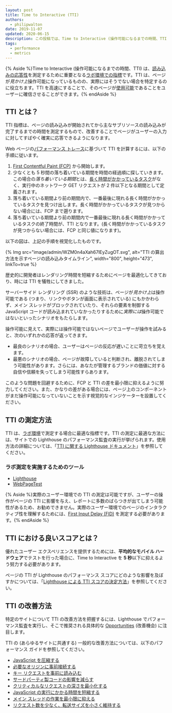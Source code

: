 ```yaml
---
layout: post
title: Time to Interactive (TTI)
authors:
  - philipwalton
date: 2019-11-07
updated: 2020-06-15
description: この投稿では、Time to Interactive (操作可能になるまでの時間、TTI) という指標について紹介し、その測定方法に関する説明を行います。
tags:
  - performance
  - metrics
---
```


{% Aside %}Time to Interactive (操作可能になるまでの時間、TTI) は、[読み込みの応答性](/user-centric-performance-metrics/#in-the-lab)を測定するために重要となる[ラボ環境での指標](/user-centric-performance-metrics/#types-of-metrics)です。TTI は、ページが*見かけ上*操作可能になっているものの、実際にはそうでない場合を特定するのに役立ちます。TTI を高速にすることで、そのページが[使用可能](/user-centric-performance-metrics/#in-the-lab)であることをユーザーに確信させることができます。{% endAside %}

## TTI とは？

TTI 指標は、ページの読み込みが開始されてから主なサブリソースの読み込みが完了するまでの時間を測定するもので、改善することでページがユーザーの入力に対してすばやく確実に応答できるようになります。

Web ページの[パフォーマンス トレース](https://developer.chrome.com/docs/devtools/evaluate-performance/reference/)に基づいて TTI を計算するには、以下の手順に従います。

1. [First Contentful Paint (FCP)](/fcp/) から開始します。
2. 少なくとも 5 秒間の落ち着いている期間を時間の経過順に探していきます。この場合の*落ち着いている期間*とは、[長く時間がかかっているタスク](/custom-metrics/#long-tasks-api)がなく、実行中のネットワーク GET リクエストが 2 件以下となる期間として定義されます。
3. 落ち着いている期間より前の期間内で、一番最後に現れる長く時間がかかっているタスクを見つけ出します。長く時間がかかっているタスクが見つからない場合には、FCP まで遡ります。
4. 落ち着いている期間より前の期間内で一番最後に現れる長く時間がかかっているタスクの終了時間が、TTI となります。(長く時間がかかっているタスクが見つからない場合には、FCP と同じ値になります)。

以下の図は、上記の手順を視覚化したものです。

{% Img src="image/admin/WZM0n4aXah67lEyZugOT.svg", alt="TTI の算出方法を示すページの読み込みタイムライン", width="800", height="473", linkTo=true %}

歴史的に開発者はレンダリング時間を短縮するためにページを最適化してきており、時には TTI を犠牲にしてきました。

サーバーサイド レンダリング (SSR) のような技術は、ページが*見かけ上*は操作可能である (つまり、リンクやボタンが画面に表示されている) にもかかわらず、メイン スレッドがブロックされていたり、それらの要素を制御する JavaScript コードが読み込まれていなかったりするために*実際には*操作可能ではないといったシナリオをもたらします。

操作可能に見えて、実際には操作可能ではないページでユーザーが操作を試みると、次のいずれかの応答が返ってきます。

- 最良のシナリオの場合、ユーザーはページの反応が遅いことに苛立ちを覚えます。
- 最悪のシナリオの場合、ページが故障していると判断され、離脱されてしまう可能性があります。さらには、あなたが管理するブランドの価値に対する自信や信頼を失ってしまう可能性すらあります。

このような問題を回避するために、FCP と TTI の差を最小限に抑えるように努力してください。また、かなりの差がある場合には、ページ上のコンポーネントがまだ操作可能になっていないことを示す視覚的なインジケーターを設置してください。

## TTI の測定方法

TTI は、[ラボ環境](/user-centric-performance-metrics/#in-the-lab)で測定する場合に最適な指標です。TTI の測定に最適な方法には、サイトでの Lighthouse のパフォーマンス監査の実行が挙げられます。使用方法の詳細については、「[TTI に関する Lighthouse ドキュメント](/tti/)」を参照してください。

### ラボ測定を実施するためのツール

- [Lighthouse](https://developer.chrome.com/docs/lighthouse/overview/)
- [WebPageTest](https://www.webpagetest.org/)

{% Aside %}実際のユーザー環境での TTI の測定は可能ですが、ユーザーの操作がページの TTI に影響を与え、レポートに多数のばらつきが出てしまう可能性があるため、お勧めできません。実際のユーザー環境でのページのインタラクティブ性を理解するためには、[First Input Delay (FID)](/fid/) を測定する必要があります。{% endAside %}

## TTI における良いスコアとは？

優れたユーザー エクスペリエンスを提供するためには、**平均的なモバイル ハードウェア**でテストを行った場合に、Time to Interactive を **5 秒**以下に抑えるよう努力する必要があります。

ページの TTI が Lighthouse のパフォーマンス スコアにどのような影響を及ぼすかについては、「[Lighthouse による TTI スコアの決定方法](https://developer.chrome.com/docs/lighthouse/performance/interactive/#how-lighthouse-determines-your-tti-score)」を参照してください。

## TTI の改善方法

特定のサイトについて TTI の改善方法を把握するには、Lighthouse でパフォーマンス監査を実行し、そこで推奨される具体的な [Opportunities](https://developer.chrome.com/docs/lighthouse/performance/#opportunities) (改善機会) に注目します。

TTI の (あらゆるサイトに共通する) 一般的な改善方法については、以下のパフォーマンス ガイドを参照してください。

- [JavaScript を圧縮する](https://developer.chrome.com/docs/lighthouse/performance/unminified-javascript/)
- [必要なオリジンに事前接続する](https://developer.chrome.com/docs/lighthouse/performance/uses-rel-preconnect/)
- [キー リクエストを事前に読み込む](https://developer.chrome.com/docs/lighthouse/performance/uses-rel-preload/)
- [サードパーティ製コードの影響を減らす](https://developer.chrome.com/docs/lighthouse/performance/third-party-summary/)
- [クリティカルなリクエストの深さを最小化する](https://developer.chrome.com/docs/lighthouse/performance/critical-request-chains/)
- [JavaScript の実行にかかる時間を短縮する](https://developer.chrome.com/docs/lighthouse/performance/bootup-time/)
- [メイン スレッドの作業を最小限に抑える](https://developer.chrome.com/docs/lighthouse/performance/mainthread-work-breakdown/)
- [リクエスト数を少なく、転送サイズを小さく維持する](https://developer.chrome.com/docs/lighthouse/performance/resource-summary/)

